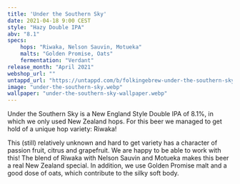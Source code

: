 ```yaml
---
title: 'Under the Southern Sky'
date: 2021-04-18 9:00 CEST
style: "Hazy Double IPA"
abv: "8.1"
specs:
    hops: "Riwaka, Nelson Sauvin, Motueka"
    malts: "Golden Promise, Oats"
    fermentation: "Verdant"
release_month: "April 2021"
webshop_url: ""
untappd_url: "https://untappd.com/b/folkingebrew-under-the-southern-sky/4235687"
image: "under-the-southern-sky.webp"
wallpaper: "under-the-southern-sky-wallpaper.webp"
---
```


Under the Southern Sky is a New England Style Double IPA of 8.1%, in which we only used New Zealand hops. For this beer we managed to get hold of a unique hop variety: Riwaka!

This (still) relatively unknown and hard to get variety has a character of passion fruit, citrus and grapefruit. We are happy to be able to work with this! The blend of Riwaka with Nelson Sauvin and Motueka makes this beer a real New Zealand special. In addition, we use Golden Promise malt and a good dose of oats, which contribute to the silky soft body.
